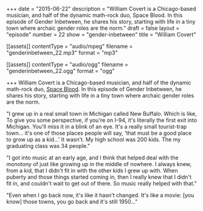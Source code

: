+++
date = "2015-06-22"
description = "William Covert is a Chicago-based musician, and half of the dynamic math-rock duo, Space Blood. In this episode of Gender Inbetween, he shares his story, starting with life in a tiny town where archaic gender roles are the norm."
draft = false
layout = "episode"
number = 22
show = "gender-inbetween"
title = "William Covert"

[[assets]]
  contentType = "audio/mpeg"
  filename = "genderinbetween_22.mp3"
  format = "mp3"

[[assets]]
  contentType = "audio/ogg"
  filename = "genderinbetween_22.ogg"
  format = "ogg"

+++
William Covert is a Chicago-based musician, and half of the dynamic math-rock duo, [Space Blood](https://spaceblood.bandcamp.com). In this episode of Gender Inbetween, he shares his story, starting with life in a tiny town where archaic gender roles are the norm.

"I grew up in a real small town in Michigan called New Buffalo. Which is like, To give you some perspective, if you're on I-94, it's literally the first exit into Michigan. You'll miss it in a blink of an eye. It's a really small tourist-trap town... it's one of those places people will say, 'that must be a good place to grow up as a kid...' It wasn't. My high school was 200 kids. The my graduating class was 34 people."

"I got into music at an early age, and I think that helped deal with the monotony of just like growing up in the middle of nowhere. I always knew, from a kid, that I didn't fit in with the other kids I grew up with. When puberty and those things started coming in, then I really knew that I didn't fit in, and couldn't wait to get out of there. So music really helped with that."

"Even when I go back now, it's like it hasn't changed. It's like a movie: [you know] those towns, you go back and it's still 1950..."